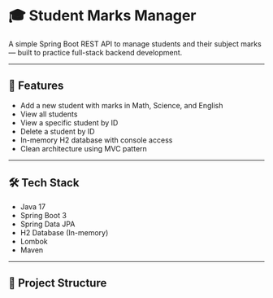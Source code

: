 # 🎓 Student Marks Manager

A simple Spring Boot REST API to manage students and their subject marks — built to practice full-stack backend development.

---

## 🚀 Features

- Add a new student with marks in Math, Science, and English
- View all students
- View a specific student by ID
- Delete a student by ID
- In-memory H2 database with console access
- Clean architecture using MVC pattern

---

## 🛠️ Tech Stack

- Java 17
- Spring Boot 3
- Spring Data JPA
- H2 Database (In-memory)
- Lombok
- Maven

---

## 📂 Project Structure

